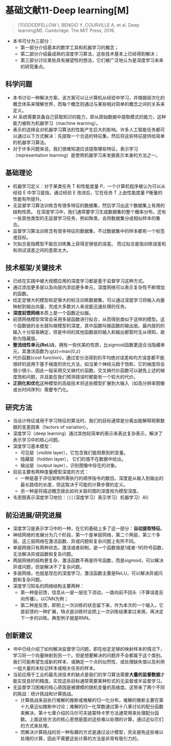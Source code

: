 # 基础文献11-Deep learning[M]

>[11]GOODFELLOW I, BENGIO Y, COURVILLE A, et al. Deep learning[M]. Cambridge: The
MIT Press, 2016.

- 本书可分为三部分：
  - 第一部分介绍基本的数学工具和机器学习的概念；
  - 第二部分介绍最成熟的深度学习算法，这些技术基本上已经得到解决；
  - 第三部分讨论某些具有展望性的想法，它们被广泛地认为是深度学习未来的研究重点。

## 科学问题

- 本书讨论一种解决方案，该方案可以让计算机从经验中学习，并根据层次化的概念体系来理解世界，而每个概念则通过与某些相对简单的概念之间的关系来定义。
- AI 系统需要具备自己获取知识的能力，即从原始数据中提取模式的能力，这种能力被称为机器学习（machine learning）。
- 表示的选择会对机器学习算法的性能产生巨大的影响。许多人工智能任务都可以通过以下方式解决：先提取一个合适的特征集，然后将这些特征提供给简单的机器学习算法。
- 对于许多问题来说，我们很难知道应该提取哪些特征，表示学习（representation learning）是使用机器学习来发掘表示本身的方法之一。

## 基础理论

- 机器学习定义：对于某类任务 T 和性能度量 P，一个计算机程序被认为可以从经验 E 中学习是指，通过经验 E 改进后，它在任务 T 上由性能度量 P衡量的性能有所提升。
- 无监督学习算法训练含有很多特征的数据集，然后学习出这个数据集上有用的结构性质。 在深度学习中，我们通常要学习生成数据集的整个概率分布。还有一些其他类型的无监督学习任务，例如聚类，会将数据集分成相似样本的集合。
- 监督学习算法训练含有很多特征的数据集，不过数据集中的样本都有一个标签或目标。
- 欠拟合是指模型不能在训练集上获得足够低的误差。 而过拟合是指训练误差和和测试误差之间的差距太大。

## 技术框架/关键技术

- 已经在实践中被大规模应用的深度学习都是基于监督学习这种方式。
- 通过添加更多层以及向层内添加更多单元，深度网络可以表示复杂性不断增加的函数。
- 给定足够大的模型和足够大的标注训练数据集，可以通过深度学习将输入向量映射到输出向量，完成大多数对人来说能迅速处理的任务。
- **深度前馈网络**本质上是一个函数近似器。
- 前馈网络模型常常会采用多层函数进行拟合，从而得到类似于这样的模型。这个函数链的全长就叫做模型的深度，其中函数叫做函数的输出层。最内层的的输入十分容易确定，但是中间的其他函数层的输入和输出都暂时无从得知，故称为隐藏层。
- **整流线性单元(ReLU)**，拥有一些优美的性质，比sigmoid函数更适合当隐藏单元，其激活函数为:g(z)=max{0,z}
- 代价函数(cost function)，通过变分法得到的平均绝对误差和均方误差都不能很好的适用于基于梯度的优化方法，如当某个神经元趋于饱和，它的梯度将会很小很小，因此一般采用交叉熵代价函数。交叉熵代价函数可以避免上述的梯度饱和问题，并且能在我们预测错误时都能有一个较大的代价。
- **正则化和优化**这种模型的高级技术将这些模型扩展到大输入（如高分辨率图像或长时间序列）需要专门化。

## 研究方法

- 当设计特征或用于学习特征的算法时，我们的目标通常是分离出能解释观察数据的变差因素（factors of variation）。
- 深度学习（deep learning）通过其他较简单的表示来表达复杂表示，解决了表示学习中的核心问题。
- 深度学习基本模型：
  - 可见层（visible layer），它包含我们能观察到的变量。
  - 隐藏层（hidden layer）， 它们的值不在数据中给出。
  - 输出层（output layer），识别图像中存在的对象。
- 目前主要有两种度量模型深度的方式：
  - 一种是基于评估架构所需执行的顺序指令的数目。深度是从输入到输出的最长路径的长度，但这取决于可能的计算步骤的定义。
  - 另一种是将描述概念彼此如何关联的图的深度视为模型深度。
- 韦恩图表示深度学习地位：（（（（深度学习）表示学习）机器学习）AI）

## 前沿进展/研究进展

- 深度学习是表示学习中的一种，在它的基础上多了这一部分：**自动提取特征**。
- 神经网络的发展分为几个阶段，第一个是单层网络，第二个两层，第三个多层。这三层网络在激活函数、异或问题和复杂问题上有所不同。
- 单层网络只有两种状态，激活或者抑制，是一个函数值是1或者-1的符号函数，无法解决异或函数和复杂问题。
- 两层网络的结构更复杂，激活函数不再是符号函数，而是sigmoid，可以解决异或问题，但是解决不了复杂问题。
- 多层网络，也就是现在的深度学习，激活函数主要是ReLU，可以解决异或问题和复杂问题。
- 深度学习知名的网络结构主要两种：
  - 第一种是前馈，信息从一层一层往下流动，一路向前不回头（不算误差反向传播）。以CNN为例；
  - 第二种是反馈，即把上一次训练的状态留下来，作为本次的一个输入，它是前馈的一种扩展，特点是训练时会把上一次训练结果拿过来用，再决定下一步的训练。典型例子就是RNN。

## 创新建议

- 书中已经介绍了如何解决监督学习问题，即在给定足够的映射样本的情况下，学习将一个向量映射到另一个。但是想要解决的问题并不全都属于这个类别。我们可能希望生成新的样本、或确定一个点的似然性、或处理缺失值以及利用一组大量的未标记样本或相关任务的样本。
- 当前应用于工业的最先进技术的缺点是我们的学习算法需要**大量的监督数据**才能实现良好的精度。实现这些目标通常需要某种形式的无监督或半监督学习。
- 无监督学习困难的核心原因是被建模的随机变量的高维度。这带来了两个不同的挑战：统计挑战和计算挑战。
  - 计算挑战来自执行难解的推断或难解的归一化分布，难解的推断主要在第十九章近似推断中讨论；难解的归一化常数通过第十八章讨论的配分函数来解决，第十七章介绍的马尔可夫链蒙特卡罗方法通常用来处理配分函数。上面这些方法的核心思想是面对这些难以处理的计算，通过近似它们的方式来处理。
  - 而解决计算挑战的另一种有趣的方式是通过设计模型，完全避免这些难以处理的计算，因此不需要这些计算的方法是非常有吸引力的。
